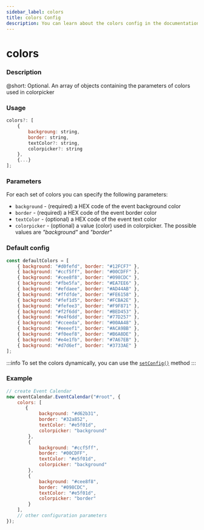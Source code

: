 ```yaml
---
sidebar_label: colors
title: colors Config
description: You can learn about the colors config in the documentation of the DHTMLX JavaScript Event Calendar library. Browse developer guides and API reference, try out code examples and live demos, and download a free 30-day evaluation version of DHTMLX Event Calendar.
---
```


# colors

### Description

@short: Optional. An array of objects containing the parameters of colors used in colorpicker

### Usage

~~~jsx {}
colors?: [
    {
        backgroung: string, 
        border: string, 
        textColor?: string, 
        colorpicker?: string
    },
    {...}
]; 
~~~

### Parameters

For each set of colors you can specify the following parameters:

- `background` - (required) a HEX code of the event background color
- `border` - (required) a HEX code of the event border color
- `textColor` - (optional) a HEX code of the event text color
- `colorpicker` - (optional) a value (color) used in colorpicker. The possible values are *"background"* and *"border"*

### Default config

~~~jsx {}
const defaultColors = [
    { background: "#d0fefd", border: "#12FCF7" },
    { background: "#ccf5ff", border: "#00CDFF" },
    { background: "#cee8f8", border: "#098CDC" },
    { background: "#fbe5fa", border: "#EA7EE6" },
    { background: "#efdaee", border: "#AD44AB" },
    { background: "#ffdfde", border: "#FE6158" },
    { background: "#fef1d5", border: "#FCBA2E" },
    { background: "#fefee3", border: "#F9F871" },
    { background: "#f2f6dd", border: "#BED453" },
    { background: "#e4f6dd", border: "#77D257" },
    { background: "#cceeda", border: "#00AA48" },
    { background: "#eeeef1", border: "#ACA9BB" },
    { background: "#f0eef8", border: "#B6A8DE" },
    { background: "#e4e1fb", border: "#7A67EB" },
    { background: "#d7d6ef", border: "#3733AE" }
];
~~~

:::info
To set the colors dynamically, you can use the
[`setConfig()`](../../methods/js_eventcalendar_setconfig_method) method
:::

### Example

~~~jsx {3-22}
// create Event Calendar
new eventCalendar.EventCalendar("#root", {
    colors: [
       {
            background: "#d62b31",
            border: "#32a852",
            textColor: "#e5f01d",
            colorpicker: "background"
        },
        {
            background: "#ccf5ff",
            border: "#00CDFF",
            textColor: "#e5f01d",
            colorpicker: "background"
        },
        {
            background: "#cee8f8",
            border: "#098CDC",
            textColor: "#e5f01d",
            colorpicker: "border"
        }
    ],
	// other configuration parameters
});
~~~

